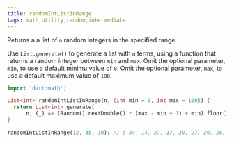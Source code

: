 ```yaml
---
title: randomIntListInRange
tags: math,utility,random,intermediate
---
```


Returns a a list of `n` random integers in the specified range.

Use `List.generate()` to generate a list with `n` terms, using a function that returns a random integer between `min` and `max`.
Omit the optional parameter, `min`, to use a default minimu value of `0`.
Omit the optional parameter, `max`, to use a default maximum value of `100`.

```dart
import 'dart:math';

List<int> randomIntListInRange(n, {int min = 0, int max = 100}) {
  return List<int>.generate(
      n, (_) => (Random().nextDouble() * (max - min + 1) + min).floor());
}
```

```dart
randomIntListInRange(12, 35, 10); // [ 34, 14, 27, 17, 30, 27, 20, 26, 21, 14 ]
```
